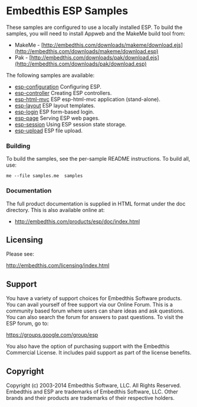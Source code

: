 Embedthis ESP Samples
===

These samples are configured to use a locally installed ESP.
To build the samples, you will need to install Appweb and the MakeMe build tool from:

* MakeMe - [http://embedthis.com/downloads/makeme/download.ejs](http://embedthis.com/downloads/makeme/download.esp)
* Pak - [http://embedthis.com/downloads/pak/download.ejs](http://embedthis.com/downloads/pak/download.esp)

The following samples are available:

* [esp-configuration](esp-configuration/README.md)  Configuring ESP.
* [esp-controller](esp-controller/README.md)        Creating ESP controllers.
* [esp-html-mvc](esp-html-mvc/README.md)            ESP esp-html-mvc application (stand-alone).
* [esp-layout](esp-layout/README.md)                ESP layout templates.
* [esp-login](esp-login/README.md)                  ESP form-based login.
* [esp-page](esp-page/README.md)                    Serving ESP web pages.
* [esp-session](esp-session/README.md)              Using ESP session state storage.
* [esp-upload](esp-upload/README.md)                ESP file upload.

### Building

To build the samples, see the per-sample README instructions.
To build all, use:

    me --file samples.me  samples

### Documentation

The full product documentation is supplied in HTML format under the doc directory. This is also available online at:

* http://embedthis.com/products/esp/doc/index.html

Licensing
---

Please see: 

http://embedthis.com/licensing/index.html


Support
---
You have a variety of support choices for Embedthis Software products. You can avail yourself of free support via 
our Online Forum. This is a community based forum where users can share ideas and ask questions. You can also search the
forum for answers to past questions. To visit the ESP forum, go to:

https://groups.google.com/group/esp

You also have the option of purchasing support with the Embedthis Commercial License. It includes paid support as 
part of the license benefits.


Copyright
---

Copyright (c) 2003-2014 Embedthis Software, LLC. All Rights Reserved.  Embedthis and ESP are trademarks of 
Embedthis Software, LLC. Other brands and their products are trademarks of their respective holders.
